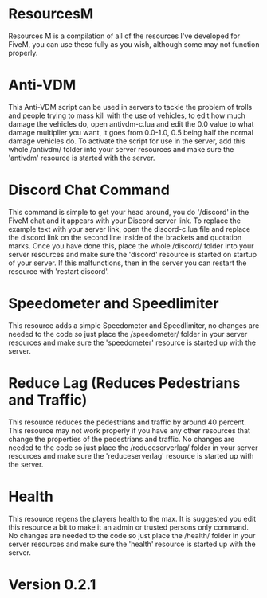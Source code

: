 # ResourcesM
Resources M is a compilation of all of the resources I've developed for FiveM, you can use these fully as you wish, although some may not function properly.

# Anti-VDM
This Anti-VDM script can be used in servers to tackle the problem of trolls and people trying to mass kill with the use of vehicles, to edit how much damage the vehicles do, open antivdm-c.lua and edit the 0.0 value to what damage multiplier you want, it goes from 0.0-1.0, 0.5 being half the normal damage vehicles do. To activate the script for use in the server, add this whole /antivdm/ folder into your server resources and make sure the 'antivdm' resource is started with the server.

# Discord Chat Command
This command is simple to get your head around, you do '/discord' in the FiveM chat and it appears with your Discord server link. To replace the example text with your server link, open the discord-c.lua file and replace the discord link on the second line inside of the brackets and quotation marks. Once you have done this, place the whole /discord/ folder into your server resources and make sure the 'discord' resource is started on startup of your server. If this malfunctions, then in the server you can restart the resource with 'restart discord'.

# Speedometer and Speedlimiter
This resource adds a simple Speedometer and Speedlimiter, no changes are needed to the code so just place the /speedometer/ folder in your server resources and make sure the 'speedometer' resource is started up with the server.

# Reduce Lag (Reduces Pedestrians and Traffic)
This resource reduces the pedestrians and traffic by around 40 percent. This resource may not work properly if you have any other resources that change the properties of the pedestrians and traffic. No changes are needed to the code so just place the /reduceserverlag/ folder in your server resources and make sure the 'reduceserverlag' resource is started up with the server.

# Health
This resource regens the players health to the max. It is suggested you edit this resource a bit to make it an admin or trusted persons only command. No changes are needed to the code so just place the /health/ folder in your server resources and make sure the 'health' resource is started up with the server.

# Version 0.2.1
